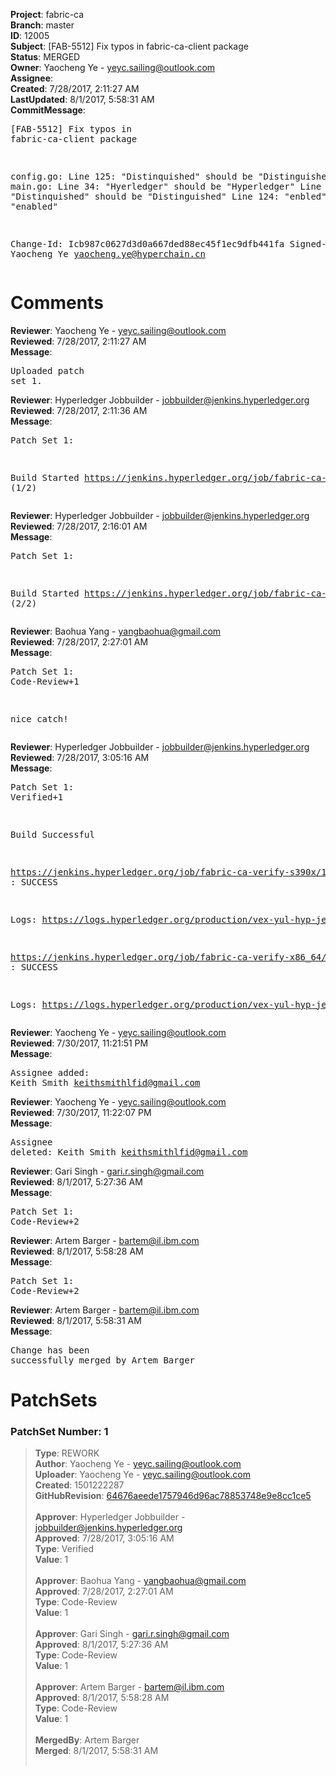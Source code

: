<strong>Project</strong>: fabric-ca<br><strong>Branch</strong>: master<br><strong>ID</strong>: 12005<br><strong>Subject</strong>: [FAB-5512] Fix typos in fabric-ca-client package<br><strong>Status</strong>: MERGED<br><strong>Owner</strong>: Yaocheng Ye - yeyc.sailing@outlook.com<br><strong>Assignee</strong>:<br><strong>Created</strong>: 7/28/2017, 2:11:27 AM<br><strong>LastUpdated</strong>: 8/1/2017, 5:58:31 AM<br><strong>CommitMessage</strong>:<br><pre>[FAB-5512] Fix typos in fabric-ca-client package

  config.go:
    Line 125: "Distinquished" should be "Distinguished"
  main.go:
    Line 34: "Hyerledger" should be "Hyperledger"
    Line 92: "Distinquished" should be "Distinguished"
    Line 124: "enbled" should be "enabled"

Change-Id: Icb987c0627d3d0a667ded88ec45f1ec9dfb441fa
Signed-off-by: Yaocheng Ye <yaocheng.ye@hyperchain.cn>
</pre><h1>Comments</h1><strong>Reviewer</strong>: Yaocheng Ye - yeyc.sailing@outlook.com<br><strong>Reviewed</strong>: 7/28/2017, 2:11:27 AM<br><strong>Message</strong>: <pre>Uploaded patch set 1.</pre><strong>Reviewer</strong>: Hyperledger Jobbuilder - jobbuilder@jenkins.hyperledger.org<br><strong>Reviewed</strong>: 7/28/2017, 2:11:36 AM<br><strong>Message</strong>: <pre>Patch Set 1:

Build Started https://jenkins.hyperledger.org/job/fabric-ca-verify-s390x/1448/ (1/2)</pre><strong>Reviewer</strong>: Hyperledger Jobbuilder - jobbuilder@jenkins.hyperledger.org<br><strong>Reviewed</strong>: 7/28/2017, 2:16:01 AM<br><strong>Message</strong>: <pre>Patch Set 1:

Build Started https://jenkins.hyperledger.org/job/fabric-ca-verify-x86_64/1446/ (2/2)</pre><strong>Reviewer</strong>: Baohua Yang - yangbaohua@gmail.com<br><strong>Reviewed</strong>: 7/28/2017, 2:27:01 AM<br><strong>Message</strong>: <pre>Patch Set 1: Code-Review+1

nice catch!</pre><strong>Reviewer</strong>: Hyperledger Jobbuilder - jobbuilder@jenkins.hyperledger.org<br><strong>Reviewed</strong>: 7/28/2017, 3:05:16 AM<br><strong>Message</strong>: <pre>Patch Set 1: Verified+1

Build Successful 

https://jenkins.hyperledger.org/job/fabric-ca-verify-s390x/1448/ : SUCCESS

Logs: https://logs.hyperledger.org/production/vex-yul-hyp-jenkins-1/fabric-ca-verify-s390x/1448

https://jenkins.hyperledger.org/job/fabric-ca-verify-x86_64/1446/ : SUCCESS

Logs: https://logs.hyperledger.org/production/vex-yul-hyp-jenkins-1/fabric-ca-verify-x86_64/1446</pre><strong>Reviewer</strong>: Yaocheng Ye - yeyc.sailing@outlook.com<br><strong>Reviewed</strong>: 7/30/2017, 11:21:51 PM<br><strong>Message</strong>: <pre>Assignee added: Keith Smith <keithsmithlfid@gmail.com></pre><strong>Reviewer</strong>: Yaocheng Ye - yeyc.sailing@outlook.com<br><strong>Reviewed</strong>: 7/30/2017, 11:22:07 PM<br><strong>Message</strong>: <pre>Assignee deleted: Keith Smith <keithsmithlfid@gmail.com></pre><strong>Reviewer</strong>: Gari Singh - gari.r.singh@gmail.com<br><strong>Reviewed</strong>: 8/1/2017, 5:27:36 AM<br><strong>Message</strong>: <pre>Patch Set 1: Code-Review+2</pre><strong>Reviewer</strong>: Artem Barger - bartem@il.ibm.com<br><strong>Reviewed</strong>: 8/1/2017, 5:58:28 AM<br><strong>Message</strong>: <pre>Patch Set 1: Code-Review+2</pre><strong>Reviewer</strong>: Artem Barger - bartem@il.ibm.com<br><strong>Reviewed</strong>: 8/1/2017, 5:58:31 AM<br><strong>Message</strong>: <pre>Change has been successfully merged by Artem Barger</pre><h1>PatchSets</h1><h3>PatchSet Number: 1</h3><blockquote><strong>Type</strong>: REWORK<br><strong>Author</strong>: Yaocheng Ye - yeyc.sailing@outlook.com<br><strong>Uploader</strong>: Yaocheng Ye - yeyc.sailing@outlook.com<br><strong>Created</strong>: 1501222287<br><strong>GitHubRevision</strong>: [64676aeede1757946d96ac78853748e9e8cc1ce5](https://github.com/hyperledger/fabric-ca/commit/64676aeede1757946d96ac78853748e9e8cc1ce5)<br><br><strong>Approver</strong>: Hyperledger Jobbuilder - jobbuilder@jenkins.hyperledger.org<br><strong>Approved</strong>: 7/28/2017, 3:05:16 AM<br><strong>Type</strong>: Verified<br><strong>Value</strong>: 1<br><br><strong>Approver</strong>: Baohua Yang - yangbaohua@gmail.com<br><strong>Approved</strong>: 7/28/2017, 2:27:01 AM<br><strong>Type</strong>: Code-Review<br><strong>Value</strong>: 1<br><br><strong>Approver</strong>: Gari Singh - gari.r.singh@gmail.com<br><strong>Approved</strong>: 8/1/2017, 5:27:36 AM<br><strong>Type</strong>: Code-Review<br><strong>Value</strong>: 1<br><br><strong>Approver</strong>: Artem Barger - bartem@il.ibm.com<br><strong>Approved</strong>: 8/1/2017, 5:58:28 AM<br><strong>Type</strong>: Code-Review<br><strong>Value</strong>: 1<br><br><strong>MergedBy</strong>: Artem Barger<br><strong>Merged</strong>: 8/1/2017, 5:58:31 AM<br><br></blockquote>